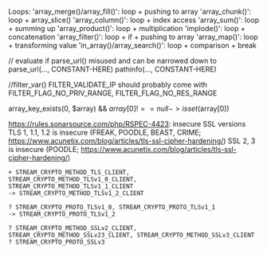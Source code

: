 Loops:
    'array_merge()/array_fill()': loop + pushing to array
    'array_chunk()':              loop + array_slice()
    'array_column()':             loop + index access
    'array_sum()':                loop + summing up
    'array_product()':            loop + multiplication
    'implode()':                  loop + concatenation
    'array_filter()':             loop + if + pushing to array
    'array_map()':                loop + transforming value
    'in_array()/array_search()':  loop + comparison + break

// evaluate if parse_url() misused and can be narrowed down to
parse_url(..., CONSTANT-HERE)
pathinfo(..., CONSTANT-HERE)

//filter_var()
FILTER_VALIDATE_IP should probably come with FILTER_FLAG_NO_PRIV_RANGE, FILTER_FLAG_NO_RES_RANGE


array_key_exists(0, $array) && $array[0] !== null -> isset($array[0])

https://rules.sonarsource.com/php/RSPEC-4423: insecure SSL versions
    TLS 1, 1.1, 1.2 is insecure (FREAK, POODLE, BEAST, CRIME; https://www.acunetix.com/blog/articles/tls-ssl-cipher-hardening/)
    SSL 2, 3        is insecure (POODLE; https://www.acunetix.com/blog/articles/tls-ssl-cipher-hardening/)
    
    + STREAM_CRYPTO_METHOD_TLS_CLIENT, STREAM_CRYPTO_METHOD_TLSv1_0_CLIENT, STREAM_CRYPTO_METHOD_TLSv1_1_CLIENT
    -> STREAM_CRYPTO_METHOD_TLSv1_2_CLIENT
    
    ? STREAM_CRYPTO_PROTO_TLSv1_0, STREAM_CRYPTO_PROTO_TLSv1_1
    -> STREAM_CRYPTO_PROTO_TLSv1_2
    
    ? STREAM_CRYPTO_METHOD_SSLv2_CLIENT, STREAM_CRYPTO_METHOD_SSLv23_CLIENT, STREAM_CRYPTO_METHOD_SSLv3_CLIENT
    ? STREAM_CRYPTO_PROTO_SSLv3
    
